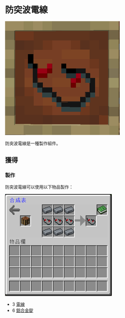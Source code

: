 # 防突波電線

![](<../.gitbook/assets/image (95).png>)

防突波電線是一種製作組件。

## 獲得

### 製作

防突波電線可以使用以下物品製作：

![](<../.gitbook/assets/image (96).png>)

* 3 [電線](wire.md)
* 6 [鋁合金錠](aluminium-alloy-ingot.md)
